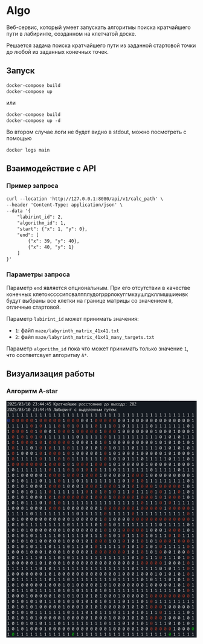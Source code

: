 # Algo

Веб-сервис, который умеет запускать алгоритмы поиска кратчайшего пути в лабиринте, созданном на клетчатой доске.

Решается задача поиска кратчайшего пути из заданной стартовой точки до любой из заданных конечных точек.

## Запуск

```shell
docker-compose build
docker-compose up
```

или

```shell
docker-compose build
docker-compose up -d
```

Во втором случае логи не будет видно в stdout, можно посмотреть с помощью

```shell
docker logs main
```

## Взаимодействие с API

### Пример запроса

```shell
curl --location 'http://127.0.0.1:8080/api/v1/calc_path' \
--header 'Content-Type: application/json' \
--data '{
    "labirint_id": 2,
    "algorithm_id": 1,
    "start": {"x": 1, "y": 0},
    "end": [
        {"x": 39, "y": 40},
        {"x": 40, "y": 1}
    ]
}'
```

### Параметры запроса

Параметр `end` является опциональным. При его отсутствии в качестве конечных клетокссссипсвалпплудогрррлокуггмкаушлдкллмшшиеивк будут выбраны все клетки на границе матрицы со значением `0`, отличные стартовой.

Параметр `labirint_id` может принимать значения:

- `1`: файл `maze/labyrinth_matrix_41x41.txt`
- `2`: файл `maze/labyrinth_matrix_41x41_many_targets.txt`

Параметр `algorithm_id` пока что может принимать только значение `1`, что соответсвует алгоритму `A*`.

## Визуализация работы

### Алгоритм A-star

![a-star](images/img.png)
